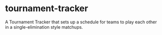 # tournament-tracker
A Tournament Tracker that sets up a schedule for teams to play each other in a single-elimination style matchups.
